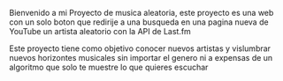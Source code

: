 Bienvenido a mi Proyecto de musica aleatoria, este proyecto es una web con un solo boton que redirije a una busqueda en una pagina nueva de YouTube un artista aleatorio con la API de Last.fm

Este proyecto tiene como objetivo conocer nuevos artistas y vislumbrar nuevos horizontes musicales sin importar el genero ni a expensas de un algoritmo que solo te muestre lo que quieres escuchar

